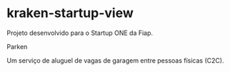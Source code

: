 # kraken-startup-view
Projeto desenvolvido para o Startup ONE da Fiap.

Parken

Um serviço de aluguel de vagas de garagem entre pessoas físicas (C2C).
